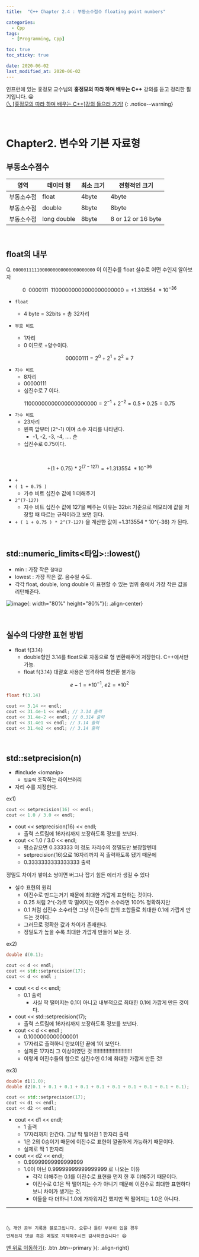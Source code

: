 ```yaml
---
title:  "C++ Chapter 2.4 : 부동소수점수 floating point numbers" 

categories:
  - Cpp
tags:
  - [Programming, Cpp]

toc: true
toc_sticky: true

date: 2020-06-02
last_modified_at: 2020-06-02
---
```



인프런에 있는 홍정모 교수님의 **홍정모의 따라 하며 배우는 C++** 강의를 듣고 정리한 필기입니다. 😀    
[🌜 [홍정모의 따라 하며 배우는 C++]강의 들으러 가기!](https://www.inflearn.com/course/following-c-plus)
{: .notice--warning}

<br>


# Chapter2. 변수와 기본 자료형

## 부동소수점수

|영역|데이터 형|최소 크기|전형적인 크기|
|---|---|---|---|
|부동소수점|float|4byte|4byte|
|부동소수점|double|8byte|8byte|
|부동소수점|long double|8byte|8 or 12 or 16 byte|

<br>

## float의 내부

Q.  `0000011111000000000000000000000` 이 이진수를 float 실수로 어떤 수인지 알아보자

$$0 \ \ 0000111\ \ 11000000000000000000000 = +1.313554 \ * 10^{-36}$$

- `float`
    - 4 byte = 32bits = 총 32자리

- `부호 비트`
    - 1자리
    - 0 이므로  +양수이다.

$$00000111 = 2^0 +2^1+2^2=7$$

- `지수 비트`
    - 8자리
    - 00000111
    - 십진수로 7 이다.


$$11000000000000000000000=2^{-1}+2^{-2}=0.5 +0.25 = 0.75$$

- `가수 비트`
  - 23자리
  - 왼쪽 앞부터 (2^-1) 이며 소수 자리를 나타낸다.
    - -1, -2, -3, -4, .... 순
  - 십진수로 0.75이다.

<br>

$$+(1+0.75)\ * \ 2^{(7-127)} =  +1.313554 \ * 10^{-36}$$

- `+`
- `( 1 + 0.75 )`
    - 가수 비트 십진수 값에 1 더해주기
- `2^(7-127)`
    - 지수 비트 십진수 값에 127을 빼주는 이유는 
    32bit 기준으로 메모리에 값을 저장할 때 따르는 규칙이라고 보면 된다.
- `+ ( 1 + 0.75 ) * 2^(7-127)` 을 계산한 값이 +1.313554  * 10^{-36} 가 된다.



<br>

## std::numeric_limits<타입>::lowest()

- min : 가장 작은 `절대값`
- lowest : 가장 작은 값. 음수일 수도.
- 각각 float, double, long double 이 표현할 수 있는 범위 중에서 가장 작은 값을 리턴해준다.

![image](https://user-images.githubusercontent.com/42318591/83946324-f1714500-a84a-11ea-9cec-12f408027681.png){: width="80%" height="80%"}{: .align-center}

<br>

## 실수의 다양한 표현 방법

- float f(3.14)
    - double형인 3.14를 float으로 자동으로 형 변환해주어 저장한다. C++에서만 가능.
    - float f{3.14} 대괄호 사용은 엄격하여 형변환 불가능

$$e-1 = *10^{-1}, \ e2 =*10^2$$

```cpp
float f(3.14) 

cout << 3.14 << endl;
cout << 31.4e-1 << endl; // 3.14 출력
cout << 31.4e-2 << endl; // 0.314 출력
cout << 31.4e1 << endl; // 3.14 출력
cout << 31.4e2 << endl; // 3.14 출력
```

<br>

## std::setprecision(n)

- #include \<iomanip>
    - `입출력` 조작하는 라이브러리
- 자리 수를 지정한다.

ex1)

```cpp
cout << setprecision(16) << endl;
cout << 1.0 / 3.0 << endl;
```

- cout << setprecision(16) << endl;
    - 출력 스트림에 16자리까지 보장하도록 정보를 보낸다.
- cout << 1.0 / 3.0 << endl;
    - 평소같으면 0.333333 이 정도 자리수의 정밀도만 보장할텐데
    - setprecision(16)으로 16자리까지 꼭 출력하도록 됐기 때문에
    - 0.3333333333333333 출력

 정밀도 차이가 쌓이소 쌍이면 버그나 잡기 힘든 에러가 생길 수 있다

- 실수 표현의 원리
    - 이진수로 만드는거기 때문에 최대한 가깝게 표현하는 것이다.
    - 0.25 처럼 2^(-2)로 딱 떨어지는 이진수 소수라면 100% 정확하지만
    - 0.1 처럼 십진수 소수라면 그냥 이진수의 합의 조합들로 최대한 0.1에 가깝게 만드는 것이다.
    - 그러므로 정확한 값과 차이가 존재한다.
    - 정밀도가 높을 수록 최대한 가깝게 만들어 보는 것.

ex2)

```cpp
double d(0.1);

cout << d << endl;
cout << std::setprecision(17);
cout << d << endl ; 
```

- cout << d << endl;
    - 0.1 출력
        - 사실 딱 떨어지는 0.1이 아니고 내부적으로 최대한 0.1에 가깝게 만든 것이다.
- cout << std::setprecision(17);
    - 출력 스트림에 16자리까지 보장하도록 정보를 보낸다.
- cout << d << endl ;
    - 0.1000000000000001
    - 17자리로 출력하니 안보이던 끝에 1이 보인다.
    - 실제론 17자리 그 이상이였던 것 !!!!!!!!!!!!!!!!!!!!!!!!!!
    - 이렇게 이진수들의 합으로 십진수인 0.1에 최대한 가깝게 만든 것!

ex3)

```cpp
double d1(1.0);
double d2(0.1 + 0.1 + 0.1 + 0.1 + 0.1 + 0.1 + 0.1 + 0.1 + 0.1 + 0.1);

cout << std::setprecision(17);
cout << d1 << endl;
cout << d2 << endl;
```

- cout << d1 << endl;
    - 1 출력
    - 17자리까지 안간다. 그냥 딱 떨어진 1 한자리 출력
    - 1은 2의 0승이기 때문에 이진수로 표현이 깔끔하게 가능하기 때문이다.
    - 실제로 딱 1 한자리
- cout << d2 << endl;
    - 0.99999999999999999
    - 1.0이 아닌 0.99999999999999999 로 나오는 이유
        - 각각 더해주는 0.1를 이진수로 표현을 먼저 한 후 더해주기 때문이다.
        - 이진수로 0.1은 딱 떨어지는 수가 아니기 때문에 이진수로 최대한 표현하다보니 차이가 생기는 것.
        - 이들을 다 더하니 1.0에 가까워지긴 했지만 딱 떨어지는 1.0은 아니다.

***
<br>

    🌜 개인 공부 기록용 블로그입니다. 오류나 틀린 부분이 있을 경우 
    언제든지 댓글 혹은 메일로 지적해주시면 감사하겠습니다! 😄

[맨 위로 이동하기](#){: .btn .btn--primary }{: .align-right}